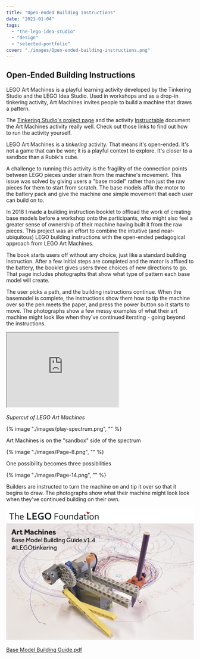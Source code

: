 ```yaml
---
title: "Open-ended Building Instructions"
date: "2021-01-04"
tags: 
  - "the-lego-idea-studio"
  - "design"
  - "selected-portfolio"
cover: "./images/Open-ended-building-instructions.png"
---
```


## Open-Ended Building Instructions

LEGO Art Machines is a playful learning activity developed by the Tinkering Studio and the LEGO Idea Studio. Used in workshops and as a drop-in tinkering activity, Art Machines invites people to build a machine that draws a pattern.

The [Tinkering Studio's project page](https://www.exploratorium.edu/tinkering/projects/LEGO-art-machines) and the activity [Instructable](https://www.instructables.com/Tinkering-With-LEGO-Art-Machines/) document the Art Machines activity really well. Check out those links to find out how to run the activity yourself.

LEGO Art Machines is a _tinkering_ activity. That means it's open-ended. It's not a game that can be won; it is a playful context to explore. It's closer to a sandbox than a Rubik's cube.

A challenge to running this activity is the fragility of the connection points between LEGO pieces under strain from the machine's movement. This issue was solved by giving users a "base model" rather than just the raw pieces for them to start from scratch. The base models affix the motor to the battery pack and give the machine one simple movement that each user can build on to.

In 2018 I made a building instruction booklet to offload the work of creating base models before a workshop onto the participants, who might also feel a greater sense of ownership of their machine having built it from the raw pieces. This project was an effort to combine the intuitive (and near-ubiquitous) LEGO building instructions with the open-ended pedagogical approach from LEGO Art Machines.

The book starts users off without any choice, just like a standard building instruction. After a few initial steps are completed and the motor is affixed to the battery, the booklet gives users three choices of new directions to go. That page includes photographs that show what type of pattern each base model will create.

The user picks a path, and the building instructions continue. When the basemodel is complete, the instructions show them how to tip the machine over so the pen meets the paper, and press the power button so it starts to move. The photographs show a few messy examples of what their art machine might look like when they've continued iterating - going beyond the instructions.

 <iframe src="https://www.youtube.com/watch?v=BxtkVH4FqGQ" height="200" width="300" title="Supercut of LEGO Art Machines"></iframe> 

*Supercut of LEGO Art Machines*


{% image "./images/play-spectrum.png", "" %}

Art Machines is on the "sandbox" side of the spectrum

{% image "./images/Page-8.png", "" %}

One possibility becomes three possibilities

{% image "./images/Page-14.png", "" %}

Builders are instructed to turn the machine on and tip it over so that it begins to draw. The photographs show what their machine might look look when they've continued building on their own.

[![](images/Art-Machine-Thumbnail.png)](https://liam.media/wp-content/uploads/2021/06/AMBM-Guide-Medium.pdf)

<a href="/documents/AMBM-Guide-Medium.pdf">Base Model Building Guide.pdf</a>